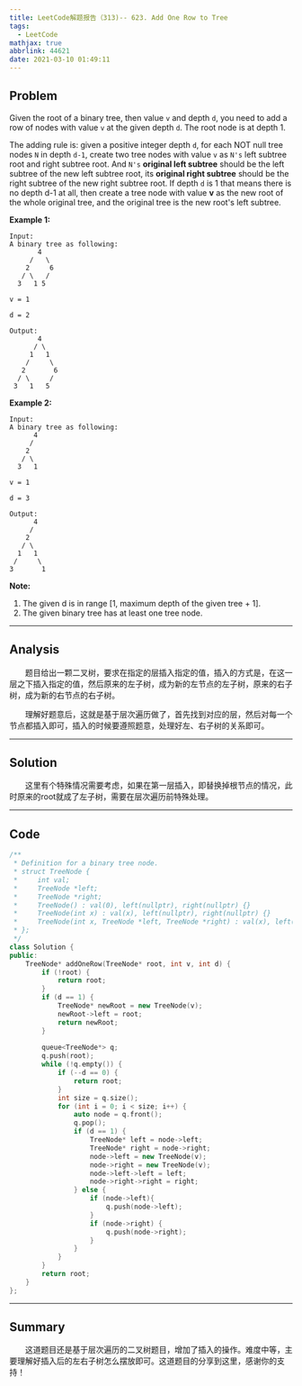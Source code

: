 ```yaml
---
title: LeetCode解题报告（313)-- 623. Add One Row to Tree
tags:
  - LeetCode
mathjax: true
abbrlink: 44621
date: 2021-03-10 01:49:11
---
```


## Problem

Given the root of a binary tree, then value `v` and depth `d`, you need to add a row of nodes with value `v` at the given depth `d`. The root node is at depth 1.

The adding rule is: given a positive integer depth `d`, for each NOT null tree nodes `N` in depth `d-1`, create two tree nodes with value `v` as `N's` left subtree root and right subtree root. And `N's` **original left subtree** should be the left subtree of the new left subtree root, its **original right subtree** should be the right subtree of the new right subtree root. If depth `d` is 1 that means there is no depth d-1 at all, then create a tree node with value **v** as the new root of the whole original tree, and the original tree is the new root's left subtree.

<!-- more -->

**Example 1:**

```
Input: 
A binary tree as following:
       4
     /   \
    2     6
   / \   / 
  3   1 5   

v = 1

d = 2

Output: 
       4
      / \
     1   1
    /     \
   2       6
  / \     / 
 3   1   5   

```

**Example 2:**

```
Input: 
A binary tree as following:
      4
     /   
    2    
   / \   
  3   1    

v = 1

d = 3

Output: 
      4
     /   
    2
   / \    
  1   1
 /     \  
3       1
```

**Note:**

1. The given d is in range [1, maximum depth of the given tree + 1].
2. The given binary tree has at least one tree node.

------

## Analysis

&emsp;&emsp;题目给出一颗二叉树，要求在指定的层插入指定的值，插入的方式是，在这一层之下插入指定的值，然后原来的左子树，成为新的左节点的左子树，原来的右子树，成为新的右节点的右子树。

&emsp;&emsp;理解好题意后，这就是基于层次遍历做了，首先找到对应的层，然后对每一个节点都插入即可，插入的时候要遵照题意，处理好左、右子树的关系即可。

------

## Solution

&emsp;&emsp;这里有个特殊情况需要考虑，如果在第一层插入，即替换掉根节点的情况，此时原来的root就成了左子树，需要在层次遍历前特殊处理。

------

## Code

```c++
/**
 * Definition for a binary tree node.
 * struct TreeNode {
 *     int val;
 *     TreeNode *left;
 *     TreeNode *right;
 *     TreeNode() : val(0), left(nullptr), right(nullptr) {}
 *     TreeNode(int x) : val(x), left(nullptr), right(nullptr) {}
 *     TreeNode(int x, TreeNode *left, TreeNode *right) : val(x), left(left), right(right) {}
 * };
 */
class Solution {
public:
    TreeNode* addOneRow(TreeNode* root, int v, int d) {
        if (!root) {
            return root;
        }
        if (d == 1) {
            TreeNode* newRoot = new TreeNode(v);
            newRoot->left = root;
            return newRoot;
        }
        
        queue<TreeNode*> q;
        q.push(root);
        while (!q.empty()) {
            if (--d == 0) {
                return root;
            }
            int size = q.size();
            for (int i = 0; i < size; i++) {
                auto node = q.front();
                q.pop();
                if (d == 1) {
                    TreeNode* left = node->left;
                    TreeNode* right = node->right;
                    node->left = new TreeNode(v);
                    node->right = new TreeNode(v);
                    node->left->left = left;
                    node->right->right = right;
                } else {
                    if (node->left){
                        q.push(node->left);
                    }
                    if (node->right) {
                        q.push(node->right);
                    }
                }
            }
        }
        return root;
    }
};
```

------

## Summary

&emsp;&emsp;这道题目还是基于层次遍历的二叉树题目，增加了插入的操作。难度中等，主要理解好插入后的左右子树怎么摆放即可。这道题目的分享到这里，感谢你的支持！
